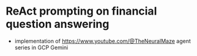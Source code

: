 # ReAct prompting on financial question answering

* implementation of https://www.youtube.com/@TheNeuralMaze agent series in GCP Gemini
